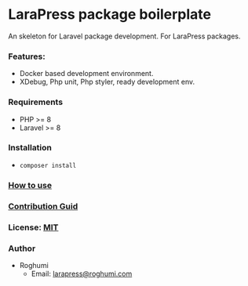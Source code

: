 # LaraPress package boilerplate
An skeleton for Laravel package development. For LaraPress packages.

### Features:
* Docker based development environment.
* XDebug, Php unit, Php styler, ready development env.

### Requirements
* PHP >= 8
* Laravel >= 8

### Installation
* ``composer install ``

### [How to use](./HOWTO.md)

### [Contribution Guid](./CONTRIB.md)

### License: [MIT](./LICENSE)

### Author
* Roghumi
    * Email: larapress@roghumi.com
